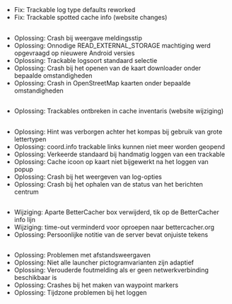 ##
- Fix: Trackable log type defaults reworked
- Fix: Trackable spotted cache info (website changes)

##
- Oplossing: Crash bij weergave meldingsstip
- Oplossing: Onnodige READ_EXTERNAL_STORAGE machtiging werd opgevraagd op nieuwere Android versies
- Oplossing: Trackable logsoort standaard selectie
- Oplossing: Crash bij het openen van de kaart downloader onder bepaalde omstandigheden
- Oplossing: Crash in OpenStreetMap kaarten onder bepaalde omstandigheden

##
- Oplossing: Trackables ontbreken in cache inventaris (website wijziging)

##
- Oplossing: Hint was verborgen achter het kompas bij gebruik van grote lettertypen
- Oplossing: coord.info trackable links kunnen niet meer worden geopend
- Oplossing: Verkeerde standaard bij handmatig loggen van een trackable
- Oplossing: Cache icoon op kaart niet bijgewerkt na het loggen van popup
- Oplossing: Crash bij het weergeven van log-opties
- Oplossing: Crash bij het ophalen van de status van het berichten centrum

##
- Wijziging: Aparte BetterCacher box verwijderd, tik op de BetterCacher info lijn
- Wijziging: time-out verminderd voor oproepen naar bettercacher.org
- Oplossing: Persoonlijke notitie van de server bevat onjuiste tekens

##
- Oplossing: Problemen met afstandsweergaven
- Oplossing: Niet alle launcher pictogramvarianten zijn adaptief
- Oplossing: Verouderde foutmelding als er geen netwerkverbinding beschikbaar is
- Oplossing: Crashes bij het maken van waypoint markers
- Oplossing: Tijdzone problemen bij het loggen
